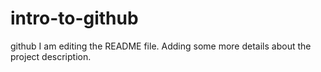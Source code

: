 # intro-to-github
github
I am editing the README file. Adding some more details about the project description.
